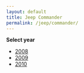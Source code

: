 ```yaml
---
layout: default
title: Jeep Commander
permalink: /jeep/commander/
---
```

**Select year**

- [2008](/jeep/commander/2008/)
- [2009](/jeep/commander/2009/)
- [2010](/jeep/commander/2010/)